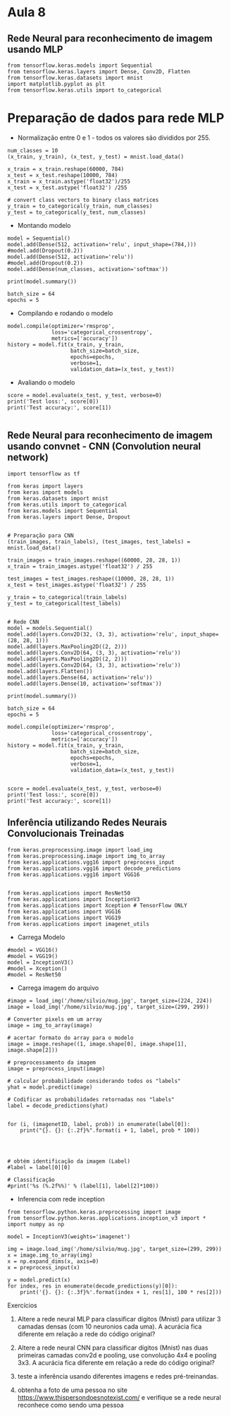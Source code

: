 # Aula 8

## Rede Neural para reconhecimento de imagem usando MLP
```
from tensorflow.keras.models import Sequential
from tensorflow.keras.layers import Dense, Conv2D, Flatten
from tensorflow.keras.datasets import mnist
import matplotlib.pyplot as plt
from tensorflow.keras.utils import to_categorical
```

# Preparação de dados para rede MLP
* Normalização entre 0 e 1 - todos os valores são divididos por 255.
```
num_classes = 10
(x_train, y_train), (x_test, y_test) = mnist.load_data()

x_train = x_train.reshape(60000, 784)
x_test = x_test.reshape(10000, 784)
x_train = x_train.astype('float32')/255
x_test = x_test.astype('float32') /255

# convert class vectors to binary class matrices
y_train = to_categorical(y_train, num_classes)
y_test = to_categorical(y_test, num_classes)
```
* Montando modelo 

```
model = Sequential()
model.add(Dense(512, activation='relu', input_shape=(784,)))
#model.add(Dropout(0.2))
model.add(Dense(512, activation='relu'))
#model.add(Dropout(0.2))
model.add(Dense(num_classes, activation='softmax'))

print(model.summary())

batch_size = 64
epochs = 5
```

* Compilando e rodando o modelo

```
model.compile(optimizer='rmsprop',
              loss='categorical_crossentropy',
              metrics=['accuracy'])
history = model.fit(x_train, y_train,
                    batch_size=batch_size,
                    epochs=epochs,
                    verbose=1,
                    validation_data=(x_test, y_test))
```
* Avaliando o modelo
```
score = model.evaluate(x_test, y_test, verbose=0)
print('Test loss:', score[0])
print('Test accuracy:', score[1])


```

## Rede Neural para reconhecimento de imagem usando convnet - CNN (Convolution neural network)
```
import tensorflow as tf

from keras import layers
from keras import models
from keras.datasets import mnist
from keras.utils import to_categorical
from keras.models import Sequential
from keras.layers import Dense, Dropout


# Preparação para CNN
(train_images, train_labels), (test_images, test_labels) = mnist.load_data()

train_images = train_images.reshape((60000, 28, 28, 1))
x_train = train_images.astype('float32') / 255

test_images = test_images.reshape((10000, 28, 28, 1))
x_test = test_images.astype('float32') / 255

y_train = to_categorical(train_labels)
y_test = to_categorical(test_labels)


# Rede CNN
model = models.Sequential()
model.add(layers.Conv2D(32, (3, 3), activation='relu', input_shape=(28, 28, 1)))
model.add(layers.MaxPooling2D((2, 2)))
model.add(layers.Conv2D(64, (3, 3), activation='relu'))
model.add(layers.MaxPooling2D((2, 2)))
model.add(layers.Conv2D(64, (3, 3), activation='relu'))
model.add(layers.Flatten())
model.add(layers.Dense(64, activation='relu'))
model.add(layers.Dense(10, activation='softmax'))

print(model.summary())

batch_size = 64
epochs = 5

model.compile(optimizer='rmsprop',
              loss='categorical_crossentropy',
              metrics=['accuracy'])
history = model.fit(x_train, y_train,
                    batch_size=batch_size,
                    epochs=epochs,
                    verbose=1,
                    validation_data=(x_test, y_test))


score = model.evaluate(x_test, y_test, verbose=0)
print('Test loss:', score[0])
print('Test accuracy:', score[1])

```

## Inferência utilizando Redes Neurais Convolucionais Treinadas
```
from keras.preprocessing.image import load_img
from keras.preprocessing.image import img_to_array
from keras.applications.vgg16 import preprocess_input
from keras.applications.vgg16 import decode_predictions
from keras.applications.vgg16 import VGG16


from keras.applications import ResNet50
from keras.applications import InceptionV3
from keras.applications import Xception # TensorFlow ONLY
from keras.applications import VGG16
from keras.applications import VGG19
from keras.applications import imagenet_utils
```

* Carrega Modelo
```
#model = VGG16()
#model = VGG19()
model = InceptionV3()
#model = Xception()
#model = ResNet50
```

* Carrega imagem do arquivo
```
#image = load_img('/home/silvio/mug.jpg', target_size=(224, 224))
image = load_img('/home/silvio/mug.jpg', target_size=(299, 299))
```

```
# Converter pixels em um array
image = img_to_array(image)

# acertar formato do array para o modelo
image = image.reshape((1, image.shape[0], image.shape[1], image.shape[2]))

# preprocessamento da imagem
image = preprocess_input(image)

# calcular probabilidade considerando todos os "labels"
yhat = model.predict(image)

# Codificar as probabilidades retornadas nos "labels"
label = decode_predictions(yhat)


for (i, (imagenetID, label, prob)) in enumerate(label[0]):
	print("{}. {}: {:.2f}%".format(i + 1, label, prob * 100))




# obtém identificação da imagem (Label)
#label = label[0][0]

# Classificação
#print('%s (%.2f%%)' % (label[1], label[2]*100))
```

* Inferencia com rede inception
```
from tensorflow.python.keras.preprocessing import image
from tensorflow.python.keras.applications.inception_v3 import *
import numpy as np

model = InceptionV3(weights='imagenet')

img = image.load_img('/home/silvio/mug.jpg', target_size=(299, 299))
x = image.img_to_array(img)
x = np.expand_dims(x, axis=0)
x = preprocess_input(x)

y = model.predict(x)
for index, res in enumerate(decode_predictions(y)[0]):
    print('{}. {}: {:.3f}%'.format(index + 1, res[1], 100 * res[2]))

```
Exercícios
1) Altere a rede neural MLP para classificar dígitos (Mnist) para utilizar 3 camadas densas (com 10 neuronios cada uma). A acurácia fica diferente em relação a rede do código original?

2) Altere a rede neural CNN para classificar dígitos (Mnist) nas duas primeiras camadas conv2d e pooling, use convolução 4x4 e pooling 3x3. A acurácia fica diferente em relação a rede do código original?

3) teste a inferência usando diferentes imagens e redes pré-treinandas.

4) obtenha a foto de uma pessoa no site https://www.thispersondoesnotexist.com/ e verifique se a rede neural reconhece como sendo uma pessoa
